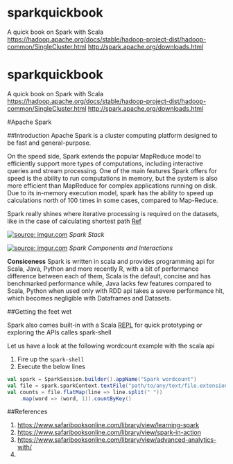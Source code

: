 # sparkquickbook
A quick book on Spark with Scala
https://hadoop.apache.org/docs/stable/hadoop-project-dist/hadoop-common/SingleCluster.html
http://spark.apache.org/downloads.html

# sparkquickbook
A quick book on Spark with Scala
https://hadoop.apache.org/docs/stable/hadoop-project-dist/hadoop-common/SingleCluster.html
http://spark.apache.org/downloads.html

#Apache Spark

##Introduction
Apache Spark is a cluster computing platform designed to be fast and general-purpose.

On the speed side, Spark extends the popular MapReduce model to efficiently support more types of computations, including interactive queries and stream processing.  One of the main features Spark offers for speed is the ability to run computations in memory, but the system is also more efficient than MapReduce for complex applications running on disk. Due to its in-memory execution model, spark has the ability to speed up calculations north of 100 times in some cases, compared to Map-Reduce. 

Spark really shines where iterative processing is required on the datasets, like in the case of calculating shortest path  [Ref](http://www.cse.psu.edu/~huv101/papers/sbgv_2007_icpads.pdf) 

<a href="http://imgur.com/NCO1fzI"><img src="http://i.imgur.com/NCO1fzI.png" title="source: imgur.com" /></a>
*Spark Stack*

<a href="http://imgur.com/w9m5fSa"><img src="http://i.imgur.com/w9m5fSa.jpg" title="source: imgur.com" /></a>
*Spark Components and Interactions*

**Consiceness**
Spark is written in scala and provides programming api for Scala, Java, Python and more recently R, with a bit of performance difference between each of them, Scala is the default, concise and has benchmarked performance while, Java lacks few features compared to Scala, Python when used only with RDD api takes a severe performance hit, which becomes negligible with Dataframes and Datasets.

##Getting the feet wet

Spark also comes built-in with a Scala [REPL](https://en.wikipedia.org/wiki/Read%E2%80%93eval%E2%80%93print_loop) for quick prototyping or exploring the APIs calles spark-shell

Let us have a look at the following wordcount example with the scala api

1. Fire up the `spark-shell`
2. Execute the below lines

```scala
val spark = SparkSession.builder().appName("Spark wordcount")
val file = spark.sparkContext.textFile("path/to/any/text/file.extension")
val counts = file.flatMap(line => line.split(" "))
    .map(word => (word, 1)).countByKey()
```







##References

 1. https://www.safaribooksonline.com/library/view/learning-spark
 2. https://www.safaribooksonline.com/library/view/spark-in-action
 3. https://www.safaribooksonline.com/library/view/advanced-analytics-with/
 4.  



